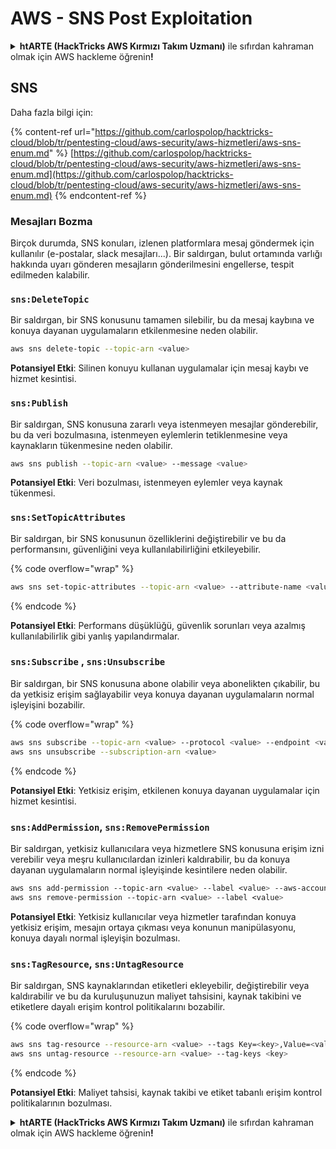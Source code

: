 # AWS - SNS Post Exploitation

<details>

<summary><strong>htARTE (HackTricks AWS Kırmızı Takım Uzmanı)</strong> ile sıfırdan kahraman olmak için AWS hackleme öğrenin<strong>!</strong></summary>

HackTricks'i desteklemenin diğer yolları:

* **Şirketinizi HackTricks'te reklamını görmek** veya **HackTricks'i PDF olarak indirmek** için [**ABONELİK PLANLARI**](https://github.com/sponsors/carlospolop)'na göz atın!
* [**Resmi PEASS & HackTricks ürünlerini**](https://peass.creator-spring.com) edinin
* [**The PEASS Ailesi'ni**](https://opensea.io/collection/the-peass-family) keşfedin, özel [**NFT'lerimiz**](https://opensea.io/collection/the-peass-family) koleksiyonumuz
* 💬 [**Discord grubuna**](https://discord.gg/hRep4RUj7f) veya [**telegram grubuna**](https://t.me/peass) **katılın** veya **Twitter** 🐦 [**@hacktricks\_live**](https://twitter.com/hacktricks\_live)'ı **takip edin**.
* **Hacking hilelerinizi** [**HackTricks**](https://github.com/carlospolop/hacktricks) ve [**HackTricks Cloud**](https://github.com/carlospolop/hacktricks-cloud) github reposuna **PR göndererek** paylaşın.

</details>

## SNS

Daha fazla bilgi için:

{% content-ref url="https://github.com/carlospolop/hacktricks-cloud/blob/tr/pentesting-cloud/aws-security/aws-hizmetleri/aws-sns-enum.md" %}
[https://github.com/carlospolop/hacktricks-cloud/blob/tr/pentesting-cloud/aws-security/aws-hizmetleri/aws-sns-enum.md](https://github.com/carlospolop/hacktricks-cloud/blob/tr/pentesting-cloud/aws-security/aws-hizmetleri/aws-sns-enum.md)
{% endcontent-ref %}

### Mesajları Bozma

Birçok durumda, SNS konuları, izlenen platformlara mesaj göndermek için kullanılır (e-postalar, slack mesajları...). Bir saldırgan, bulut ortamında varlığı hakkında uyarı gönderen mesajların gönderilmesini engellerse, tespit edilmeden kalabilir.

### `sns:DeleteTopic`

Bir saldırgan, bir SNS konusunu tamamen silebilir, bu da mesaj kaybına ve konuya dayanan uygulamaların etkilenmesine neden olabilir.

```bash
aws sns delete-topic --topic-arn <value>
```

**Potansiyel Etki**: Silinen konuyu kullanan uygulamalar için mesaj kaybı ve hizmet kesintisi.

### `sns:Publish`

Bir saldırgan, SNS konusuna zararlı veya istenmeyen mesajlar gönderebilir, bu da veri bozulmasına, istenmeyen eylemlerin tetiklenmesine veya kaynakların tükenmesine neden olabilir.

```bash
aws sns publish --topic-arn <value> --message <value>
```

**Potansiyel Etki**: Veri bozulması, istenmeyen eylemler veya kaynak tükenmesi.

### `sns:SetTopicAttributes`

Bir saldırgan, bir SNS konusunun özelliklerini değiştirebilir ve bu da performansını, güvenliğini veya kullanılabilirliğini etkileyebilir.

{% code overflow="wrap" %}
```bash
aws sns set-topic-attributes --topic-arn <value> --attribute-name <value> --attribute-value <value>
```
{% endcode %}

**Potansiyel Etki**: Performans düşüklüğü, güvenlik sorunları veya azalmış kullanılabilirlik gibi yanlış yapılandırmalar.

### `sns:Subscribe` , `sns:Unsubscribe`

Bir saldırgan, bir SNS konusuna abone olabilir veya abonelikten çıkabilir, bu da yetkisiz erişim sağlayabilir veya konuya dayanan uygulamaların normal işleyişini bozabilir.

{% code overflow="wrap" %}
```bash
aws sns subscribe --topic-arn <value> --protocol <value> --endpoint <value>
aws sns unsubscribe --subscription-arn <value>
```
{% endcode %}

**Potansiyel Etki**: Yetkisiz erişim, etkilenen konuya dayanan uygulamalar için hizmet kesintisi.

### `sns:AddPermission`, `sns:RemovePermission`

Bir saldırgan, yetkisiz kullanıcılara veya hizmetlere SNS konusuna erişim izni verebilir veya meşru kullanıcılardan izinleri kaldırabilir, bu da konuya dayanan uygulamaların normal işleyişinde kesintilere neden olabilir.

```css
aws sns add-permission --topic-arn <value> --label <value> --aws-account-id <value> --action-name <value>
aws sns remove-permission --topic-arn <value> --label <value>
```

**Potansiyel Etki**: Yetkisiz kullanıcılar veya hizmetler tarafından konuya yetkisiz erişim, mesajın ortaya çıkması veya konunun manipülasyonu, konuya dayalı normal işleyişin bozulması.

### `sns:TagResource`, `sns:UntagResource`

Bir saldırgan, SNS kaynaklarından etiketleri ekleyebilir, değiştirebilir veya kaldırabilir ve bu da kuruluşunuzun maliyet tahsisini, kaynak takibini ve etiketlere dayalı erişim kontrol politikalarını bozabilir.

{% code overflow="wrap" %}
```bash
aws sns tag-resource --resource-arn <value> --tags Key=<key>,Value=<value>
aws sns untag-resource --resource-arn <value> --tag-keys <key>
```
{% endcode %}

**Potansiyel Etki**: Maliyet tahsisi, kaynak takibi ve etiket tabanlı erişim kontrol politikalarının bozulması.

<details>

<summary><strong>htARTE (HackTricks AWS Kırmızı Takım Uzmanı)</strong> ile sıfırdan kahraman olmak için AWS hackleme öğrenin<strong>!</strong></summary>

HackTricks'i desteklemenin diğer yolları:

* Şirketinizi HackTricks'te **reklamınızı görmek** veya HackTricks'i **PDF olarak indirmek** için [**ABONELİK PLANLARI**](https://github.com/sponsors/carlospolop)'na göz atın!
* [**Resmi PEASS & HackTricks ürünlerini**](https://peass.creator-spring.com) edinin
* Özel [**NFT'lerimizden**](https://opensea.io/collection/the-peass-family) oluşan koleksiyonumuz [**The PEASS Family**](https://opensea.io/collection/the-peass-family)'yi keşfedin
* 💬 [**Discord grubuna**](https://discord.gg/hRep4RUj7f) veya [**telegram grubuna**](https://t.me/peass) **katılın** veya bizi **Twitter** 🐦 [**@hacktricks\_live**](https://twitter.com/hacktricks\_live)'da takip edin.
* Hacking hilelerinizi **HackTricks** ve **HackTricks Cloud** github depolarına PR göndererek paylaşın.

</details>
